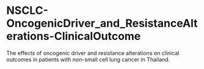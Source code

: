 # NSCLC-OncogenicDriver_and_ResistanceAlterations-ClinicalOutcome
The effects of oncogenic driver and resistance alterations on clinical outcomes  in patients with non-small cell lung cancer in Thailand.
